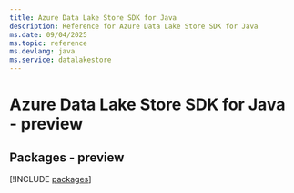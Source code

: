 ```yaml
---
title: Azure Data Lake Store SDK for Java
description: Reference for Azure Data Lake Store SDK for Java
ms.date: 09/04/2025
ms.topic: reference
ms.devlang: java
ms.service: datalakestore
---
```

# Azure Data Lake Store SDK for Java - preview
## Packages - preview
[!INCLUDE [packages](data-lake-store-index.md)]